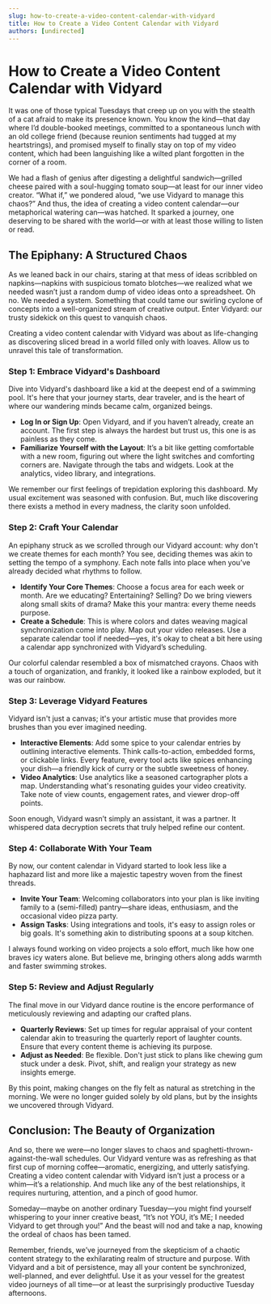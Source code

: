 ```yaml
---
slug: how-to-create-a-video-content-calendar-with-vidyard
title: How to Create a Video Content Calendar with Vidyard
authors: [undirected]
---
```



# How to Create a Video Content Calendar with Vidyard

It was one of those typical Tuesdays that creep up on you with the stealth of a cat afraid to make its presence known. You know the kind—that day where I’d double-booked meetings, committed to a spontaneous lunch with an old college friend (because reunion sentiments had tugged at my heartstrings), and promised myself to finally stay on top of my video content, which had been languishing like a wilted plant forgotten in the corner of a room.

We had a flash of genius after digesting a delightful sandwich—grilled cheese paired with a soul-hugging tomato soup—at least for our inner video creator. “What if,” we pondered aloud, “we use Vidyard to manage this chaos?” And thus, the idea of creating a video content calendar—our metaphorical watering can—was hatched. It sparked a journey, one deserving to be shared with the world—or with at least those willing to listen or read.

## The Epiphany: A Structured Chaos

As we leaned back in our chairs, staring at that mess of ideas scribbled on napkins—napkins with suspicious tomato blotches—we realized what we needed wasn’t just a random dump of video ideas onto a spreadsheet. Oh no. We needed a system. Something that could tame our swirling cyclone of concepts into a well-organized stream of creative output. Enter Vidyard: our trusty sidekick on this quest to vanquish chaos.

Creating a video content calendar with Vidyard was about as life-changing as discovering sliced bread in a world filled only with loaves. Allow us to unravel this tale of transformation.

### Step 1: Embrace Vidyard's Dashboard

Dive into Vidyard's dashboard like a kid at the deepest end of a swimming pool. It's here that your journey starts, dear traveler, and is the heart of where our wandering minds became calm, organized beings.

- **Log In or Sign Up**: Open Vidyard, and if you haven’t already, create an account. The first step is always the hardest but trust us, this one is as painless as they come.
- **Familiarize Yourself with the Layout**: It’s a bit like getting comfortable with a new room, figuring out where the light switches and comforting corners are. Navigate through the tabs and widgets. Look at the analytics, video library, and integrations.

We remember our first feelings of trepidation exploring this dashboard. My usual excitement was seasoned with confusion. But, much like discovering there exists a method in every madness, the clarity soon unfolded.

### Step 2: Craft Your Calendar

An epiphany struck as we scrolled through our Vidyard account: why don't we create themes for each month? You see, deciding themes was akin to setting the tempo of a symphony. Each note falls into place when you’ve already decided what rhythms to follow.

- **Identify Your Core Themes**: Choose a focus area for each week or month. Are we educating? Entertaining? Selling? Do we bring viewers along small skits of drama? Make this your mantra: every theme needs purpose.
- **Create a Schedule**: This is where colors and dates weaving magical synchronization come into play. Map out your video releases. Use a separate calendar tool if needed—yes, it's okay to cheat a bit here using a calendar app synchronized with Vidyard’s scheduling.

Our colorful calendar resembled a box of mismatched crayons. Chaos with a touch of organization, and frankly, it looked like a rainbow exploded, but it was our rainbow.

### Step 3: Leverage Vidyard Features

Vidyard isn't just a canvas; it's your artistic muse that provides more brushes than you ever imagined needing.

- **Interactive Elements**: Add some spice to your calendar entries by outlining interactive elements. Think calls-to-action, embedded forms, or clickable links. Every feature, every tool acts like spices enhancing your dish—a friendly kick of curry or the subtle sweetness of honey.
- **Video Analytics**: Use analytics like a seasoned cartographer plots a map. Understanding what's resonating guides your video creativity. Take note of view counts, engagement rates, and viewer drop-off points.

Soon enough, Vidyard wasn’t simply an assistant, it was a partner. It whispered data decryption secrets that truly helped refine our content.

### Step 4: Collaborate With Your Team

By now, our content calendar in Vidyard started to look less like a haphazard list and more like a majestic tapestry woven from the finest threads.

- **Invite Your Team**: Welcoming collaborators into your plan is like inviting family to a (semi-filled) pantry—share ideas, enthusiasm, and the occasional video pizza party.
- **Assign Tasks**: Using integrations and tools, it's easy to assign roles or big goals. It's something akin to distributing spoons at a soup kitchen.

I always found working on video projects a solo effort, much like how one braves icy waters alone. But believe me, bringing others along adds warmth and faster swimming strokes.

### Step 5: Review and Adjust Regularly

The final move in our Vidyard dance routine is the encore performance of meticulously reviewing and adapting our crafted plans.

- **Quarterly Reviews**: Set up times for regular appraisal of your content calendar akin to treasuring the quarterly report of laughter counts. Ensure that every content theme is achieving its purpose.
- **Adjust as Needed**: Be flexible. Don't just stick to plans like chewing gum stuck under a desk. Pivot, shift, and realign your strategy as new insights emerge.

By this point, making changes on the fly felt as natural as stretching in the morning. We were no longer guided solely by old plans, but by the insights we uncovered through Vidyard.

## Conclusion: The Beauty of Organization

And so, there we were—no longer slaves to chaos and spaghetti-thrown-against-the-wall schedules. Our Vidyard venture was as refreshing as that first cup of morning coffee—aromatic, energizing, and utterly satisfying. Creating a video content calendar with Vidyard isn’t just a process or a whim—it’s a relationship. And much like any of the best relationships, it requires nurturing, attention, and a pinch of good humor.

Someday—maybe on another ordinary Tuesday—you might find yourself whispering to your inner creative beast, “It’s not YOU, it’s ME; I needed Vidyard to get through you!” And the beast will nod and take a nap, knowing the ordeal of chaos has been tamed.

Remember, friends, we’ve journeyed from the skepticism of a chaotic content strategy to the exhilarating realm of structure and purpose. With Vidyard and a bit of persistence, may all your content be synchronized, well-planned, and ever delightful. Use it as your vessel for the greatest video journeys of all time—or at least the surprisingly productive Tuesday afternoons.